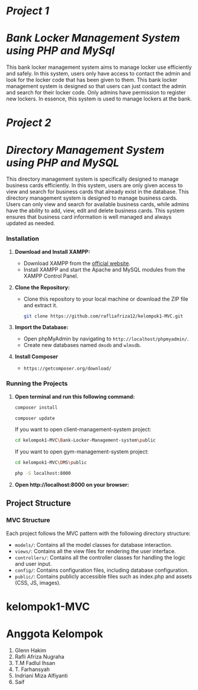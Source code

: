 # *Project 1*
# *Bank Locker Management System using PHP and MySql*
This bank locker management system aims to manage locker use efficiently and safely. In this system, users only have access to contact the admin and look for the locker code that has been given to them. This bank locker management system is designed so that users can just contact the admin and search for their locker code. Only admins have permission to register new lockers. In essence, this system is used to manage lockers at the bank.

# *Project 2*
# *⁠Directory Management System using PHP and MySQL*
This directory management system is specifically designed to manage business cards efficiently. In this system, users are only given access to view and search for business cards that already exist in the database. This directory management system is designed to manage business cards. Users can only view and search for available business cards, while admins have the ability to add, view, edit and delete business cards. This system ensures that business card information is well managed and always updated as needed.

### Installation

1. **Download and Install XAMPP:**

   - Download XAMPP from the [official website](https://www.apachefriends.org/index.html).
   - Install XAMPP and start the Apache and MySQL modules from the XAMPP Control Panel.

2. **Clone the Repository:**

   - Clone this repository to your local machine or download the ZIP file and extract it.

     ```bash
     git clone https://github.com/rafliafriza12/kelompok1-MVC.git
     ```

3. **Import the Database:**

   - Open phpMyAdmin by navigating to `http://localhost/phpmyadmin/`.
   - Create new databases named `dmsdb` and `wlmsdb`.

4. **Install Composer**
   - `https://getcomposer.org/download/`

### Running the Projects

1. **Open terminal and run this following command:**

   ```bash
   composer install
   ```

   ```bash
   composer update
   ```

   If you want to open client-management-system project:
   ```bash
   cd kelompok1-MVC\Bank-Locker-Management-system\public
   ```
   If you want to open gym-management-system project:
   ```bash
   cd kelompok1-MVC\DMS\public
   ```

   ```bash
   php -S localhost:8000
   ```

2. **Open http://localhost:8000 on your browser:**

## Project Structure

### MVC Structure

Each project follows the MVC pattern with the following directory structure:

- `models/`: Contains all the model classes for database interaction.
- `views/`: Contains all the view files for rendering the user interface.
- `controllers/`: Contains all the controller classes for handling the logic and user input.
- `config/`: Contains configuration files, including database configuration.
- `public/`: Contains publicly accessible files such as index.php and assets (CSS, JS, images).

# kelompok1-MVC

# Anggota Kelompok
1. Glenn Hakim
2. Rafli Afriza Nugraha
3. T.M Fadlul Ihsan
4. T. Farhansyah
5. Indriani Miza Alfiyanti
6. Saif
